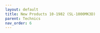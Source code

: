 ```yaml
---
layout: default
title: New Products 10-1982 (SL-1000MK3D)
parent: Technics
nav_order: 6
---
```


<div id="adobe-dc-view" style="height: 80vh;">
	<script src="https://acrobatservices.adobe.com/view-sdk/viewer.js"></script>
	<script type="text/javascript">
		document.addEventListener("adobe_dc_view_sdk.ready", function(){ 
			var adobeDCView = new AdobeDC.View({clientId: "5aca0821dfc443928ce227808de9010e", divId: "adobe-dc-view"});
			adobeDCView.previewFile({
				content:{location: {url: "/assets/pdfs/Technics_NP10-1982_2.pdf"}},
				metaData:{fileName: "Technics_NP10-1982_2.pdf"}
			}, {defaultViewMode: "FIT_WIDTH", showAnnotationTools: false});
		});
	</script>
	<br class="clear"/>
</div>
